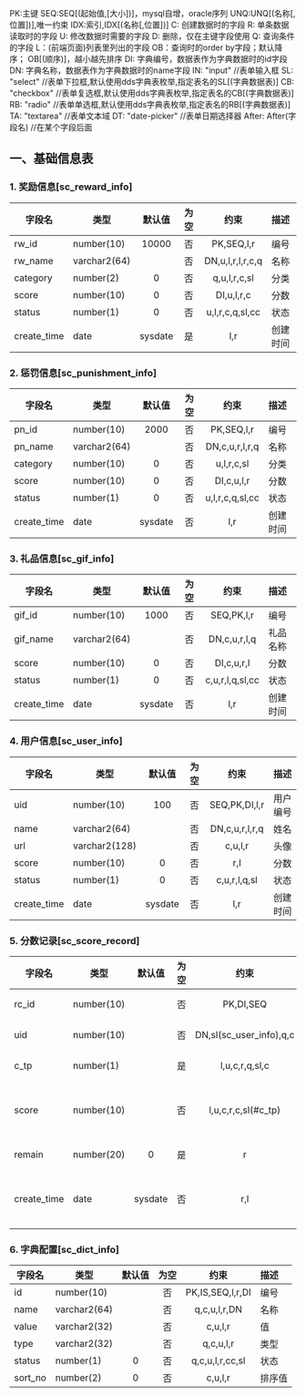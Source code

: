 PK:主键
SEQ:SEQ[(起始值,[大小])]，mysql自增，oracle序列
UNQ:UNQ[(名称[,位置])],唯一约束
IDX:索引,IDX[(名称[,位置])]
C: 创建数据时的字段
R: 单条数据读取时的字段 
U: 修改数据时需要的字段
D: 删除，仅在主键字段使用
Q: 查询条件的字段
L：(前端页面)列表里列出的字段
OB：查询时的order by字段；默认降序； OB[(顺序)]，越小越先排序
DI: 字典编号，数据表作为字典数据时的id字段
DN: 字典名称，数据表作为字典数据时的name字段
IN:        "input"       //表单输入框
SL: "select"      //表单下拉框,默认使用dds字典表枚举,指定表名的SL[(字典数据表)]
CB: "checkbox"    //表单复选框,默认使用dds字典表枚举,指定表名的CB[(字典数据表)]
RB: "radio"       //表单单选框,默认使用dds字典表枚举,指定表名的RB[(字典数据表)]
TA: "textarea"    //表单文本域
DT: "date-picker" //表单日期选择器
After: After(字段名) //在某个字段后面


## 一、基础信息表

###  1. 奖励信息[sc_reward_info]

| 字段名      | 类型         | 默认值  | 为空  |       约束       | 描述     |
| ----------- | ------------ | :-----: | :---: | :--------------: | :------- |
| rw_id       | number(10)   |  10000  |  否   |    PK,SEQ,l,r    | 编号     |
| rw_name     | varchar2(64) |         |  否   | DN,u,l,r,l,r,c,q | 名称     |
| category    | number(2)    |    0    |  否   |   q,u,l,r,c,sl   | 分类     |
| score       | number(10)   |    0    |  否   |    DI,u,l,r,c    | 分数     |
| status      | number(1)    |    0    |  否   | u,l,r,c,q,sl,cc  | 状态     |
| create_time | date         | sysdate |  是   |       l,r        | 创建时间 |


###  2. 惩罚信息[sc_punishment_info]

| 字段名      | 类型         | 默认值  | 为空  |       约束        | 描述     |
| ----------- | ------------ | :-----: | :---: | :---------------: | :------- |
| pn_id       | number(10)   |  2000   |  否   |   PK,SEQ,l,r    | 编号     |
| pn_name     | varchar2(64) |         |  否   |  DN,c,u,r,l,r,q   | 名称     |
| category    | number(10)   |    0    |  否   |    u,l,r,c,sl     | 分类     |
| score       | number(10)   |    0    |  否   |   DI,c,u,l,r    | 分数     |
| status      | number(1)    |    0    |  否   | u,l,r,c,q,sl,cc | 状态     |
| create_time | date         | sysdate |  否   |        l,r        | 创建时间 |



###  3. 礼品信息[sc_gif_info]

| 字段名      | 类型         | 默认值  | 为空  |      约束       | 描述     |
| ----------- | ------------ | :-----: | :---: | :-------------: | :------- |
| gif_id      | number(10)   |  1000   |  否   |   SEQ,PK,l,r    | 编号     |
| gif_name    | varchar2(64) |         |  否   |  DN,c,u,r,l,q   | 礼品名称 |
| score       | number(10)   |    0    |  否   |   DI,c,u,r,l    | 分数     |
| status      | number(1)    |    0    |  否   | c,u,r,l,q,sl,cc | 状态     |
| create_time | date         | sysdate |  否   |       l,r       | 创建时间 |


###  4. 用户信息[sc_user_info]

| 字段名      | 类型          | 默认值  | 为空  |      约束      | 描述     |
| ----------- | ------------- | :-----: | :---: | :------------: | :------- |
| uid         | number(10)    |   100   |  否   | SEQ,PK,DI,l,r  | 用户编号 |
| name        | varchar2(64)  |         |  否   | DN,c,u,r,l,r,q | 姓名     |
| url         | varchar2(128) |         |  否   |     c,u,l,r      | 头像     |
| score       | number(10)    |    0    |  否   |      r,l       | 分数     |
| status      | number(1)     |    0    |  否   |  c,u,r,l,q,sl  | 状态     |
| create_time | date          | sysdate |  否   |      l,r       | 创建时间 |


###  5. 分数记录[sc_score_record]

| 字段名      | 类型       | 默认值  | 为空  |          约束           | 描述     |
| ----------- | ---------- | :-----: | :---: | :---------------------: | :------- |
| rc_id       | number(10) |         |  否   |        PK,DI,SEQ        | 编号     |
| uid         | number(10) |         |  否   | DN,sl(sc_user_info),q,c | 用户     |
| c_tp        | number(1)  |         |  是   |     l,u,c,r,q,sl,c      | 类型     |
| score       | number(10) |         |  否   |   l,u,c,r,c,sl(#c_tp)   | 变动分数 |
| remain      | number(20) |    0    |  是   |            r            | 剩余     |
| create_time | date       | sysdate |  否   |           r,l           | 创建时间 |

### 6. 字典配置[sc_dict_info]

| 字段名  | 类型         | 默认值 | 为空  |       约束       | 描述   |
| ------- | ------------ | :----: | :---: | :--------------: | :----- |
| id      | number(10)   |        |  否   | PK,IS,SEQ,l,r,DI | 编号   |
| name    | varchar2(64) |        |  否   |   q,c,u,l,r,DN   | 名称   |
| value   | varchar2(32) |        |  否   |     c,u,l,r      | 值     |
| type    | varchar2(32) |        |  否   |    q,c,u,l,r     | 类型   |
| status  | number(1)    |   0    |  否   | q,c,u,l,r,cc,sl  | 状态   |
| sort_no | number(2)    |   0    |  否   |     c,u,l,r      | 排序值 |